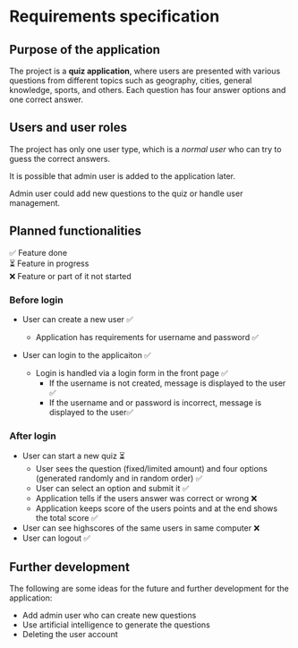 # Requirements specification

## Purpose of the application
The project is a **quiz application**, where users are presented with various questions from different topics such as geography, cities, general knowledge, sports, and others. Each question has four answer options and one correct answer.

## Users and user roles
The project has only one user type, which is a *normal user* who can try to guess the correct answers.

It is possible that admin user is added to the application later. 

Admin user could add new questions to the quiz or handle user management.

## Planned functionalities

✅ Feature done<br>
⏳ Feature in progress<br>
❌ Feature or part of it not started

### Before login
* User can create a new user ✅ 
  * Application has requirements for username and password ✅
  
* User can login to the applicaiton ✅ 
  * Login is handled via a login form in the front page ✅
    * If the username is not created, message is displayed to the user ✅
    * If the username and or password is incorrect, message is displayed to the user✅
  
### After login
* User can start a new quiz ⏳
  * User sees the question (fixed/limited amount) and four options (generated randomly and in random order) ✅
  * User can select an option and submit it ✅
  * Application tells if the users answer was correct or wrong ❌
  * Application keeps score of the users points and at the end shows the total score ✅
* User can see highscores of the same users in same computer ❌
* User can logout ✅ 

## Further development

The following are some ideas for the future and further development for the application:
* Add admin user who can create new questions
* Use artificial intelligence to generate the questions
* Deleting the user account